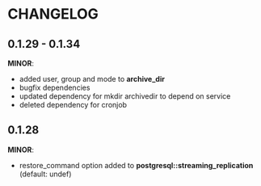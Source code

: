 # CHANGELOG

## 0.1.29 - 0.1.34

**MINOR**:
* added user, group and mode to **archive_dir**
* bugfix dependencies
* updated dependency for mkdir archivedir to depend on service
* deleted dependency for cronjob

## 0.1.28

**MINOR**:
* restore_command option added to **postgresql::streaming_replication** (default: undef)
